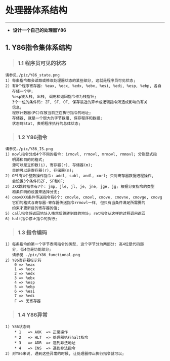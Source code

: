 # **处理器体系结构**
***
    

  * **设计一个自己的处理器Y86**



## **1. Y86指令集体系结构**
> ### **1.1 程序员可见的状态**
    请参见./pic/Y86_state.png
    1) 每条指令都会读取或修改处理器状态的某些部分, 这就是程序员可见状态;
    2) 有8个程序寄存器: %eax, %ecx, %edx, %ebx, %esi, %edi, %esp, %ebp, 各自
       存储一个字;
       %esp被入栈, 出栈, 调用和返回指令作为栈指针;
       3个一位的条件码: ZF, SF, OF, 保存最近的算术或逻辑指令所造成影响的有关
       信息;
       程序计数器(PC)存放当前正在执行指令的地址;
       存储器, 就是一个很大的字节数组, 保存程序和数据;
       状态码Stat, 表明程序执行的总体状态;

> ### **1.2 Y86指令**
    请参见./pic/Y86_IS.png
    1) movl指令分成4个不同的指令: irmovl, rrmovl, mrmovl, rmmovl; 分别显式指
       明源和目的的格式;
       源可以是立即数(i), 寄存器(r), 存储器(m);
       目的可以是寄存器(r), 存储器(m);
    2) OPl有4个整数操作指令: addl, subl, andl, xorl; 只对寄存器数据进程操作,
       会设置3个条件码ZF, SF和OF;
    3) JXX跳转指令有7个: jmp, jle, jl, je, jne, jge, jg; 根据分支指令的类型
       和条件码的设置来选择分支;
    4) cmovXXX条件传送指令有6个: cmovle, cmovl, cmove, cmovne, cmovge, cmovg
       它们的格式与寄存器-寄存器传送指令rrmovl一样, 但只有当条件满足所需要的
       约束才更新目的寄存器的值;
    5) call指令将返回地址入栈然后跳转到目的地址; ret指令从这样的过程调用返回
    6) halt指令停止指令的执行;

> ### **1.3 指令编码**
    1) 每条指令的第一个字节表明指令的类型, 这个字节分为两部分: 高4位是代码部
       分, 低4位是功能部分;
       请参见 ./pic/Y86_functional.png
    2) Y86寄存器标示符
        0 => %eax
        1 => %ecx
        2 => %edx
        3 => %ebx
        4 => %esp
        5 => %ebp
        6 => %esi
        7 => %edi
        F => 无寄存器

> ### **1.4 Y86异常**
    1) Y86状态码
        * 1   => AOK  => 正常操作
        * 2   => HLT  => 处理器执行halt指令
        * 3   => ADR  => 遇到非法地址
        * 4   => INS  => 遇到非法指令
    2) 对Y86来说, 遇到这些异常的时候, 让处理器停止执行指令就可以;
